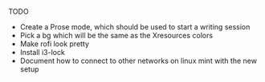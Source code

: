 TODO

- Create a Prose mode, which should be used to start a writing session
- Pick a bg which will be the same as the Xresources colors
- Make rofi look pretty
- Install i3-lock
- Document how to connect to other networks on linux mint with the new setup


